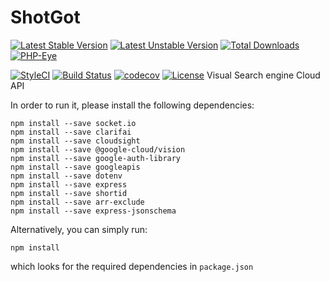 # ShotGot

[![Latest Stable Version](https://poser.pugx.org/andrey-helldar/carbon/v/stable?format=flat-square)](https://packagist.org/packages/andrey-helldar/carbon)
[![Latest Unstable Version](https://poser.pugx.org/andrey-helldar/carbon/v/unstable?format=flat-square)](https://packagist.org/packages/andrey-helldar/carbon)
[![Total Downloads](https://poser.pugx.org/andrey-helldar/carbon/downloads?format=flat-square)](https://packagist.org/packages/andrey-helldar/carbon)
[![PHP-Eye](https://php-eye.com/badge/andrey-helldar/carbon/tested.svg?style=flat)](https://php-eye.com/package/andrey-helldar/carbon)

[![StyleCI](https://styleci.io/repos/62769990/shield)](https://styleci.io/repos/62769990)
[![Build Status](https://travis-ci.org/andrey-helldar/Carbon.svg?branch=master)](https://travis-ci.org/andrey-helldar/Carbon)
[![codecov](https://codecov.io/gh/andrey-helldar/Carbon/branch/master/graph/badge.svg)](https://codecov.io/gh/andrey-helldar/Carbon)
[![License](https://poser.pugx.org/andrey-helldar/carbon/license?format=flat-square)](https://packagist.org/packages/andrey-helldar/carbon)
Visual Search engine Cloud API

In order to run it, please install the following dependencies:

```
npm install --save socket.io
npm install --save clarifai
npm install --save cloudsight
npm install --save @google-cloud/vision
npm install --save google-auth-library
npm install --save googleapis
npm install --save dotenv
npm install --save express
npm install --save shortid
npm install --save arr-exclude
npm install --save express-jsonschema
```

Alternatively, you can simply run:
```
npm install
```

which looks for the required dependencies in `package.json`
